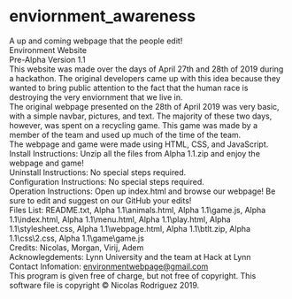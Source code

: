 # enviornment_awareness
A up and coming webpage that the people edit!  
Environment Website  
Pre-Alpha Version 1.1  
This website was made over the days of April 27th and 28th of 2019 during a hackathon. The original developers came up with this idea because they wanted to bring public attention to the fact that the human race is destroying the very enviornment that we live in.  
The original webpage presented on the 28th of April 2019 was very basic, with a simple navbar, pictures, and text. The majority of these two days, however, was spent on a recycling game. This game was made by a member of the team and used up much of the time of the team.  
The webpage and game were made using HTML, CSS, and JavaScript.  
Install Instructions: Unzip all the files from Alpha 1.1.zip and enjoy the webpage and game!  
Uninstall Instructions: No special steps required.  
Configuration Instructions: No special steps required.  
Operation Instructions: Open up index.html and browse our webpage! Be sure to edit and suggest on our GitHub your edits!  
Files List: README.txt, Alpha 1.1\animals.html, Alpha 1.1\game.js, Alpha 1.1\index.html, Alpha 1.1\menu.html, Alpha 1.1\play.html, Alpha 1.1\stylesheet.css, Alpha 1.1\webpage.html, Alpha 1.1\btlt.zip, Alpha 1.1\css\2.css, Alpha 1.1\game\game.js  
Credits: Nicolas, Morgan, Virij, Adem  
Acknowlegdements: Lynn University and the team at Hack at Lynn  
Contact Infomation: environmentwebpage@gmail.com  
This program is given free of charge, but not free of copyright. This software file is copyright © Nicolas Rodriguez 2019.
